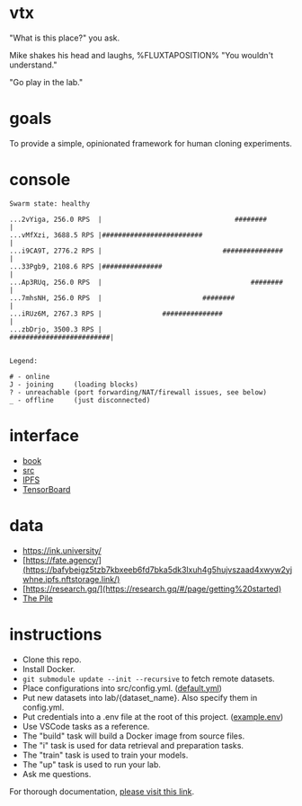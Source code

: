 # vtx

"What is this place?" you ask.

Mike shakes his head and laughs, %FLUXTAPOSITION% "You wouldn't understand."

"Go play in the lab."

# goals

To provide a simple, opinionated framework for human cloning experiments.

# console
```
Swarm state: healthy

...2vYiga, 256.0 RPS  |                                 ########                             |
...vMfXzi, 3688.5 RPS |#########################                                             |
...i9CA9T, 2776.2 RPS |                              ###############                         |
...33Pgb9, 2108.6 RPS |###############                                                       |
...Ap3RUq, 256.0 RPS  |                                     ########                         |
...7mhsNH, 256.0 RPS  |                         ########                                     |
...iRUz6M, 2767.3 RPS |               ###############                                        |
...zbDrjo, 3500.3 RPS |                                             #########################|


Legend:

# - online
J - joining     (loading blocks)
? - unreachable (port forwarding/NAT/firewall issues, see below)
_ - offline     (just disconnected)
```

# interface

- [book](http://localhost:42000)
- [src](http://localhost:9666)
- [IPFS](http://localhost:9090)
- [TensorBoard](http://localhost:6006)

# data

- https://ink.university/
- [https://fate.agency/](https://bafybeigz5tzb7kbxeeb6fd7bka5dk3lxuh4g5hujvszaad4xwyw2yjwhne.ipfs.nftstorage.link/)
- [https://research.gq/](https://research.gq/#/page/getting%20started)
- [The Pile](https://bafybeiftud3ppm5n5uudtirm4cf5zgonn44no2qg57isduo5gjeaqvvt2u.ipfs.nftstorage.link/)

# instructions

- Clone this repo.
- Install Docker.
- `git submodule update --init --recursive` to fetch remote datasets.
- Place configurations into src/config.yml. ([default.yml](./vtx/default.yml))
- Put new datasets into lab/{dataset_name}. Also specify them in config.yml.
- Put credentials into a .env file at the root of this project. ([example.env](./examples/lab/.env))
- Use VSCode tasks as a reference.
- The "build" task will build a Docker image from source files.
- The "i" task is used for data retrieval and preparation tasks.
- The "train" task is used to train your models.
- The "up" task is used to run your lab.
- Ask me questions.

For thorough documentation, [please visit this link](https://studio.src.eco/nail/vtx/).